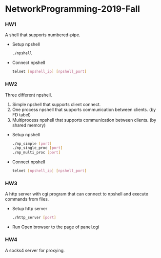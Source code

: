 # NetworkProgramming-2019-Fall
### HW1
A shell that supports numbered-pipe.
- Setup npshell
    ```bash
    ./npshell
    ```
- Connect npshell
    ```bash
    telnet [npshell_ip] [npshell_port] 
    ```

### HW2
Three different npshell.
1. Simple npshell that supports client connect.
2. One process npshell that supports communication between clients. (by FD tabel)
3. Multiprocess npshell that supports communication between clients. (by shared memory)
- Setup npshell
    ```bash
    ./np_simple [port]
    ./np_single_proc [port]
    ./np_multi_proc [port]
    ```
- Connect npshell
    ```bash
    telnet [npshell_ip] [npshell_port] 
    ```

### HW3
A http server with cgi program that can connect to npshell and execute commands from files.
- Setup http server
    ```bash
    ./http_server [port]
    ```
- Run
    Open browser to the page of panel.cgi

### HW4
A socks4 server for proxying.
